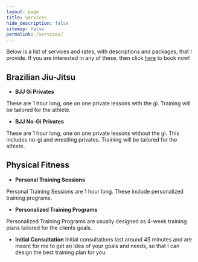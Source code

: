 ```yaml
---
layout: page
title: Services
hide_description: false
sitemap: false
permalink: /services/
---
```


Below is a list of services and rates, with descriptions and packages, that I provide. If you are interested in any of these, then click [here](https://davidmonserrate.github.io/booknow/) to book now!

## Brazilian Jiu-Jitsu 
* **BJJ Gi Privates**
  
These are 1 hour long, one on one private lessons with the gi. Training will be tailored for the athlete.
<!--
#### Packages
1-2 people: $60/hour per person \
3-4 people: $50/hour per person 
-->

* **BJJ No-Gi Privates**
  
These are 1 hour long, one on one private lessons without the gi. This includes no-gi and wrestling privates. Training will be tailored for the athlete. 
<!--
#### Packages
1-2 people: $60/hour per person \
3-4 people: $50/hour per person 
-->


## Physical Fitness 
* **Personal Training Sessions**
  
Personal Training Sessions are 1 hour long. These include personalized training programs. 

* **Personalized Training Programs**
  
Personalized Training Programs are usually designed as 4-week training plans tailored for the clients goals. 

* **Initial Consultation**
Initial consultations last around 45 minutes and are meant for me to get an idea of your goals and needs, so that I can design the best training plan for you. 

<!--
## Flyer
![Flyer](/assets/img/DavidMonserrateV3.png)
-->
